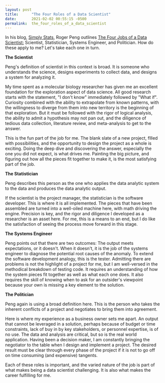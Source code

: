 ```yaml
---
layout: post
title:      "The Four Roles of a Data Scientist"
date:       2021-02-02 00:55:15 -0500
permalink:  the_four_roles_of_a_data_scientist
---
```




In his blog, [Simply Stats](http://simplystatistics.org), Roger Peng outlines [The Four Jobs of a Data Scientist:](http://https://simplystatistics.org/2020/11/24/the-four-jobs-of-the-data-scientist/) Scientist, Statistician, Systems Engineer, and Politician. How do these apply to me? Let's take each one in turn.


**The Scientist**


Peng's definition of scientist in this context is broad. It is someone who understands the science, designs experiments to collect data, and designs a system for analyzing it.  

My time spent as a molecular biology researcher has given me an excellent foundation for the exploration aspect of data science. All good research starts with the statement, "I don't know" immediately followed by "What if". Curiosity combined with the ability to extrapolate from known patterns, with the willingness to diverge from them into new territory is the beginning of that exploration. But it must be followed with the rigor of logical analysis, the ability to admit a hypothesis may not pan out, and the diligence of tedious data collection, literature review, and meta-analysis to get to the answer.  

This is the fun part of the job for me. The blank slate of a new project, fllled with possibilities, and the opportunity to design the project as a whole is exciting. Doing the deep dive and discovering the answer, especially the one you did not expect, is what drives me. Painting the big picture, and figuring out how all the pieces fit together to make it, is the most satisfying part of the job.  

**The Statistician**

Peng describes this person as the one who applies the data analytic system to the data and produces the data analytic output. 

If the scientist is the project manager, the statistician is the software developer. This is where it is all implemented. The pieces that have been assembled are turned into a well-oiled machine here, with math driving the engine. Precision is key, and the rigor and diligence I developed as a researcher is an asset here. For me, this is a means to an end, but I do like the satisfaction of seeing the process move forward in this stage.

**The Systems Engineer**

Peng points out that there are two outcomes: The output meets expectations, or it doesn't. When it doesn't, it is the job of the systems engineer to diagnose the potential root causes of the anomaly. To extend the software development analogy, this is the tester. Admitting there are problems is not the highlight of a project for me, but I am well-versed in the methodical breakdown of testing code. It requires an understanding of how the system pieces fit together as well as what each one does. It also requires the skill of knowing when to ask for an outsider's viewpoint because your own is missing a key element to the solution.

**The Politician**

Peng again is using a broad definition here. This is the person who takes the inherent conflicts of a project and negotiates to bring them into agreement.

Here is where my experience as a business owner sets me apart. An output that cannot be leveraged in a solution, perhaps because of budget or time constraints, lack of buy in by key stakeholders, or personnel expertise, is of no use. The data and analysis are critical, but so is the real world application. Having been a decision maker, I am constantly bringing the negotiator to the table when I design and implement a project. The desired result must be clear through every phase of the project if it is not to go off on time consuming (and expensive) tangents.

Each of these roles is important, and the varied nature of the job is part of what makes being a data scientist challenging. It is also what makes the career fulfilling for me.
